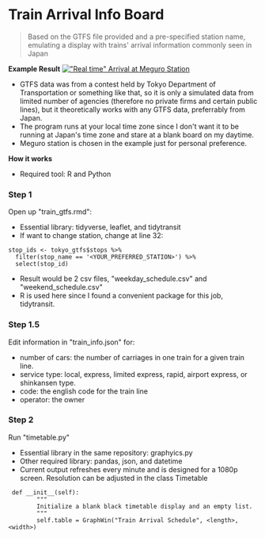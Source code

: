 # Train Arrival Info Board
> Based on the GTFS file provided and a pre-specified station name, emulating a display with trains' arrival information commonly seen in Japan

**Example Result**
[!["Real time" Arrival at Meguro Station](https://i.imgur.com/vrJh4Ok.png)]()

- GTFS data was from a contest held by Tokyo Department of Transportation or something like that, so it is only a simulated data from limited number of agencies (therefore no private firms and certain public lines), but it theoretically works with any GTFS data, preferrably from Japan.
- The program runs at your local time zone since I don't want it to be running at Japan's time zone and stare at a blank board on my daytime.
- Meguro station is chosen in the example just for personal preference.

**How it works**
- Required tool: R and Python
### Step 1
Open up "train_gtfs.rmd":
- Essential library: tidyverse, leaflet, and tidytransit
- If want to change station, change at line 32:
```shell
stop_ids <- tokyo_gtfs$stops %>%
  filter(stop_name == '<YOUR_PREFERRED_STATION>') %>%
  select(stop_id)
```
- Result would be 2 csv files, "weekday_schedule.csv" and "weekend_schedule.csv"
- R is used here since I found a convenient package for this job, tidytransit.

### Step 1.5
Edit information in "train_info.json" for:
- number of cars: the number of carriages in one train for a given train line.
- service type: local, express, limited express, rapid, airport express, or shinkansen type.
- code: the english code for the train line
- operator: the owner 

### Step 2
Run "timetable.py"
- Essential library in the same repository: graphyics.py
- Other required library: pandas, json, and datetime
- Current output refreshes every minute and is designed for a 1080p screen. Resolution can be adjusted in the class Timetable
```shell
 def __init__(self):
        """
        Initialize a blank black timetable display and an empty list.
        """
        self.table = GraphWin("Train Arrival Schedule", <length>, <width>)
```
